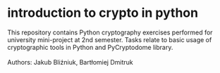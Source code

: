 # introduction to crypto in python
This repository contains Python cryptography exercises performed for university mini-project at 2nd semester.
Tasks relate to basic usage of cryptographic tools in Python and PyCryptodome library.
 <br />
 <br />
 Authors: Jakub Bliźniuk, Bartłomiej Dmitruk

